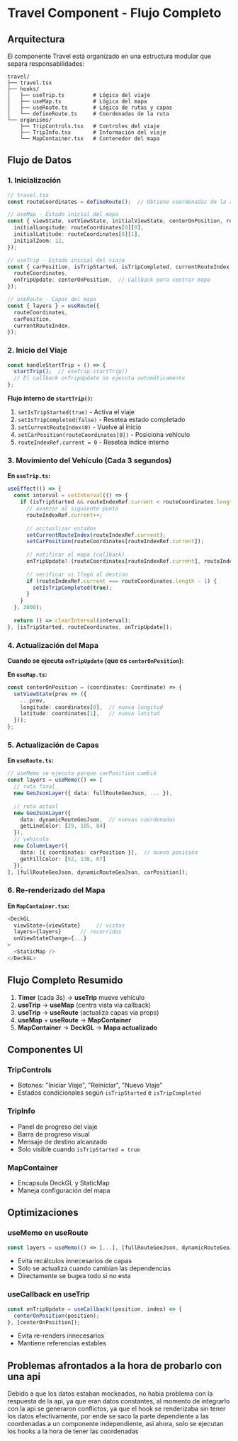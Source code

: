 # Travel Component - Flujo Completo

## Arquitectura

El componente Travel está organizado en una estructura modular que separa responsabilidades:

```
travel/
├── travel.tsx      
├── hooks/
│   ├── useTrip.ts         # Lógica del viaje
│   ├── useMap.ts          # Lógica del mapa
│   ├── useRoute.ts        # Lógica de rutas y capas
│   └── defineRoute.ts     # Coordenadas de la ruta
└── organisms/
    ├── TripControls.tsx   # Controles del viaje
    ├── TripInfo.tsx       # Información del viaje
    └── MapContainer.tsx   # Contenedor del mapa
```

## Flujo de Datos

### 1. **Inicialización**
```typescript
// travel.tsx
const routeCoordinates = defineRoute();  // Obtiene coordenadas de la ruta

// useMap - Estado inicial del mapa
const { viewState, setViewState, initialViewState, centerOnPosition, resetView } = useMap({
  initialLongitude: routeCoordinates[0][0],
  initialLatitude: routeCoordinates[0][1],
  initialZoom: 12,
});

// useTrip - Estado inicial del viaje
const { carPosition, isTripStarted, isTripCompleted, currentRouteIndex, startTrip, resetTrip } = useTrip({
  routeCoordinates,
  onTripUpdate: centerOnPosition,  // Callback para centrar mapa
});

// useRoute - Capas del mapa
const { layers } = useRoute({
  routeCoordinates,
  carPosition,
  currentRouteIndex,
});
```

### 2. **Inicio del Viaje**
```typescript
const handleStartTrip = () => {
  startTrip();  // useTrip.startTrip()
  // El callback onTripUpdate se ejecuta automáticamente
};
```

**Flujo interno de `startTrip()`:**
1. `setIsTripStarted(true)` - Activa el viaje
2. `setIsTripCompleted(false)` - Resetea estado completado
3. `setCurrentRouteIndex(0)` - Vuelve al inicio
4. `setCarPosition(routeCoordinates[0])` - Posiciona vehículo
5. `routeIndexRef.current = 0` - Resetea índice interno

### 3. **Movimiento del Vehículo (Cada 3 segundos)**

**En `useTrip.ts`:**
```typescript
useEffect(() => {
  const interval = setInterval(() => {
    if (isTripStarted && routeIndexRef.current < routeCoordinates.length - 1) {
      // avanzar al siguiente punto
      routeIndexRef.current++;
      
      // acctualizar estados
      setCurrentRouteIndex(routeIndexRef.current);
      setCarPosition(routeCoordinates[routeIndexRef.current]);
      
      // notificar al mapa (callback)
      onTripUpdate?.(routeCoordinates[routeIndexRef.current], routeIndexRef.current);
      
      // verificar si llegó al destino
      if (routeIndexRef.current === routeCoordinates.length - 1) {
        setIsTripCompleted(true);
      }
    }
  }, 3000);
  
  return () => clearInterval(interval);
}, [isTripStarted, routeCoordinates, onTripUpdate]);
```

### 4. **Actualización del Mapa**

**Cuando se ejecuta `onTripUpdate` (que es `centerOnPosition`):**

**En `useMap.ts`:**
```typescript
const centerOnPosition = (coordinates: Coordinate) => {
  setViewState(prev => ({
    ...prev,
    longitude: coordinates[0],  // nueva longitud
    latitude: coordinates[1],   // nueva latitud
  }));
};
```

### 5. **Actualización de Capas**

**En `useRoute.ts`:**
```typescript
// useMemo se ejecuta porque carPosition cambió
const layers = useMemo(() => [
  // ruta final
  new GeoJsonLayer({ data: fullRouteGeoJson, ... }),
  
  // ruta actual
  new GeoJsonLayer({ 
    data: dynamicRouteGeoJson,  // nuevas coordenadas
    getLineColor: [29, 185, 84] 
  }),
  // vehiculo
  new ColumnLayer({
    data: [{ coordinates: carPosition }],  // nueva posición
    getFillColor: [52, 138, 67]
  }),
], [fullRouteGeoJson, dynamicRouteGeoJson, carPosition]);
```

### 6. **Re-renderizado del Mapa**

**En `MapContainer.tsx`:**
```typescript
<DeckGL
  viewState={viewState}     // vistas
  layers={layers}      // recorridos
  onViewStateChange={...}
>
  <StaticMap />
</DeckGL>
```

## Flujo Completo Resumido

1. **Timer** (cada 3s) → **useTrip** mueve vehículo
2. **useTrip** → **useMap** (centra vista via callback)
3. **useTrip** → **useRoute** (actualiza capas via props)
4. **useMap** + **useRoute** → **MapContainer**
5. **MapContainer** → **DeckGL** → **Mapa actualizado**

## Componentes UI

### **TripControls**
- Botones: "Iniciar Viaje", "Reiniciar", "Nuevo Viaje"
- Estados condicionales según `isTripStarted` e `isTripCompleted`

### **TripInfo**
- Panel de progreso del viaje
- Barra de progreso visual
- Mensaje de destino alcanzado
- Solo visible cuando `isTripStarted = true`

### **MapContainer**
- Encapsula DeckGL y StaticMap
- Maneja configuración del mapa

## Optimizaciones

### **useMemo en useRoute**
```typescript
const layers = useMemo(() => [...], [fullRouteGeoJson, dynamicRouteGeoJson, carPosition]);
```
- Evita recálculos innecesarios de capas
- Solo se actualiza cuando cambian las dependencias
- Directamente se bugea todo si no esta

### **useCallback en useTrip**
```typescript
const onTripUpdate = useCallback((position, index) => {
  centerOnPosition(position);
}, [centerOnPosition]);
```
- Evita re-renders innecesarios
- Mantiene referencias estables

## Problemas afrontados a la hora de probarlo con una api

Debido a que los datos estaban mockeados, no habia problema con la respuesta de la api, ya que 
eran datos constantes, al momento de integrarlo con la api se generaron conflictos, ya que el hook
se renderizaba sin tener los datos efectivamente, por ende se saco la parte dependiente a las coordenadas
a un componente independiente, asi ahora, solo se ejecutan los hooks a la hora de tener las coordenadas